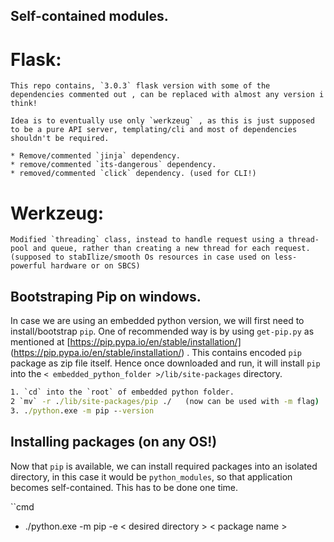 ## Self-contained modules.

# Flask:
    This repo contains, `3.0.3` flask version with some of the dependencies commented out , can be replaced with almost any version i think!

    Idea is to eventually use only `werkzeug` , as this is just supposed to be a pure API server, templating/cli and most of dependencies shouldn't be required.

    * Remove/commented `jinja` dependency.
    * remove/commented `its-dangerous` dependency.
    * removed/commented `click` dependency. (used for CLI!)

# Werkzeug:
    Modified `threading` class, instead to handle request using a thread-pool and queue, rather than creating a new thread for each request. (supposed to stabIlize/smooth Os resources in case used on less-powerful hardware or on SBCS)


## Bootstraping Pip on windows.

In case we are using an embedded python version, we will first need to install/bootstrap `pip`. One of recommended way is by using `get-pip.py` as mentioned at [https://pip.pypa.io/en/stable/installation/] (https://pip.pypa.io/en/stable/installation/) . This contains encoded `pip` package as zip file itself. Hence once downloaded and run, it will install `pip` into the `< embedded_python_folder >/lib/site-packages` directory.

```cmd
1. `cd` into the `root` of embedded python folder.
2 `mv` -r ./lib/site-packages/pip ./   (now can be used with -m flag)
3. ./python.exe -m pip --version
```

## Installing packages (on any OS!)
Now that `pip` is available, we can install required packages into an isolated directory, in this case it would be `python_modules`,  so that application becomes self-contained. This has to be done one time. 

``cmd
* ./python.exe -m pip -e < desired directory > < package name >
```

